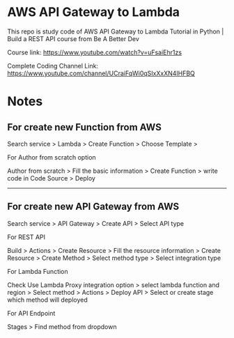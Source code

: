 # AWS API Gateway to Lambda

This repo is study code of AWS API Gateway to Lambda Tutorial in Python | Build a REST API course from Be A Better Dev

Course link: https://www.youtube.com/watch?v=uFsaiEhr1zs

Complete Coding Channel Link: https://www.youtube.com/channel/UCraiFqWi0qSIxXxXN4IHFBQ

# Notes

## For create new Function from AWS

Search service > Lambda > Create Function > Choose Template >

For Author from scratch option

Author from scratch > Fill the basic information > Create Function > write code in Code Source > Deploy

---

## For create new API Gateway from AWS

Search service > API Gateway > Create API > Select API type

For REST API

Build > Actions > Create Resource > Fill the resource information > Create Resource > Create Method > Select method type > Select integration type

For Lambda Function

Check Use Lambda Proxy integration option > select lambda function and region > Select method > Actions > Deploy API > Select or create stage which method will deployed

For API Endpoint

Stages > Find method from dropdown
